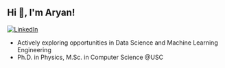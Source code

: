 ## Hi 👋, I'm Aryan!

[![LinkedIn](https://img.shields.io/badge/LinkedIn-Profile-blue)](https://www.linkedin.com/in/aryan-rahimieh)

* Actively exploring opportunities in Data Science and Machine Learning Engineering
* Ph.D. in Physics, M.Sc. in Computer Science @USC

<!--
**aryanrahimieh/AryanRahimieh** is a ✨ _special_ ✨ repository because its `README.md` (this file) appears on your GitHub profile.

Here are some ideas to get you started:

- 🔭 I’m currently working on ...
- 🌱 I’m currently learning ...
- 👯 I’m looking to collaborate on ...
- 🤔 I’m looking for help with ...
- 💬 Ask me about ...
- 📫 How to reach me: ...
- 😄 Pronouns: ...
- ⚡ Fun fact: ...
-->
